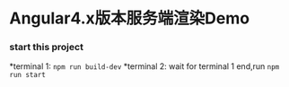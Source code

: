 # Angular4.x版本服务端渲染Demo

### start this project
*terminal 1: ```npm run build-dev```
*terminal 2: wait for terminal 1 end,run ```npm run start```
